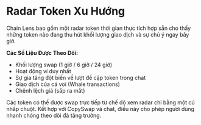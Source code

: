 # Radar Token Xu Hướng

Chain Lens bao gồm một radar token thời gian thực tích hợp sẵn cho thấy những token nào đang thu hút khối lượng giao dịch và sự chú ý ngay bây giờ.

**Các Số Liệu Được Theo Dõi:**
- Khối lượng swap (1 giờ / 6 giờ / 24 giờ)
- Hoạt động ví duy nhất
- Sự gia tăng đột biến về lượt đề cập token trong chat
- Giao dịch của cá voi (Whale transactions)
- Chênh lệch giá (sắp ra mắt)

Các token có thể được swap trực tiếp từ chế độ xem radar chỉ bằng một cú nhấp chuột. Kết hợp với CopySwap và chat, điều này cho phép người dùng nhanh chóng theo dõi đà tăng trưởng.
